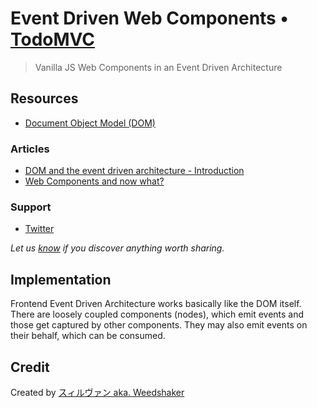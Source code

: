 # Event Driven Web Components • [TodoMVC](http://todomvc.com)

> Vanilla JS Web Components in an Event Driven Architecture


## Resources

- [Document Object Model (DOM)](https://developer.mozilla.org/en-US/)

### Articles

- [DOM and the event driven architecture - Introduction](https://dev.to/weedshaker/dom-and-the-event-driven-architecture-1519)
- [Web Components and now what?](https://dev.to/weedshaker/web-components-and-now-what-k97)

### Support

- [Twitter](https://twitter.com/weedshaker)

*Let us [know](https://github.com/tastejs/todomvc/issues) if you discover anything worth sharing.*


## Implementation

Frontend Event Driven Architecture works basically like the DOM itself. There are loosely coupled components (nodes), which emit events and those get captured by other components. They may also emit events on their behalf, which can be consumed.


## Credit

Created by [スィルヴァン aka. Weedshaker](https://github.com/Weedshaker)
